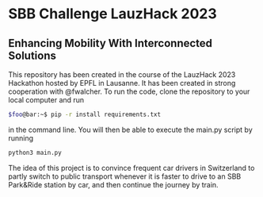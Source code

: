# SBB Challenge LauzHack 2023
## Enhancing Mobility With Interconnected Solutions
This repository has been created in the course of the LauzHack 2023 Hackathon hosted by EPFL in Lausanne. It has been created in strong cooperation with @fwalcher. To run the code, clone the repository to your local computer and run
```bash
$foo@bar:~$ pip -r install requirements.txt
```
in the command line. You will then be able to execute the main.py script by running
```python
python3 main.py
```
The idea of this project is to convince frequent car drivers in Switzerland to partly switch to public transport whenever it is faster to drive to an SBB Park&Ride station by car, and then continue the journey by train.
